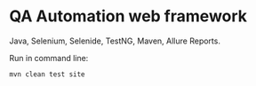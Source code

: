 # QA Automation web framework

Java, Selenium, Selenide, TestNG, Maven, Allure Reports.

Run in command line:

    mvn clean test site
